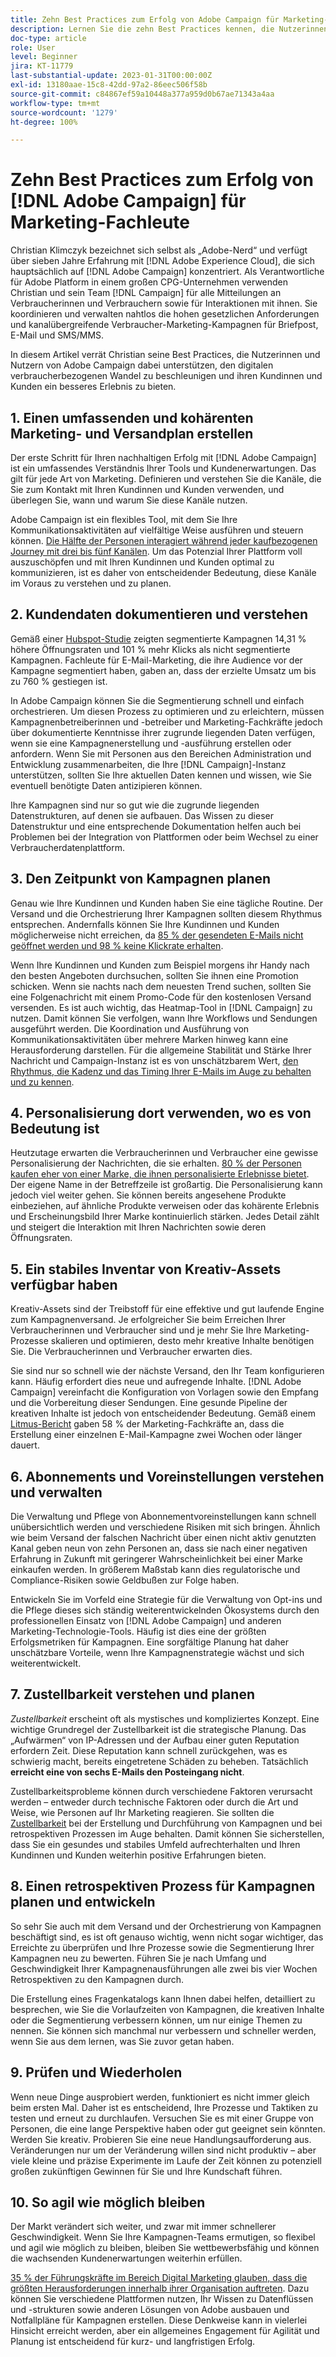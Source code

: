 ```yaml
---
title: Zehn Best Practices zum Erfolg von Adobe Campaign für Marketing-Fachleute
description: Lernen Sie die zehn Best Practices kennen, die Nutzerinnen und Nutzer von Adobe Campaign dabei unterstützen, den digitalen Wandel des Verbraucherverhaltens zu beschleunigen und Kundinnen und Kunden ein besseres Erlebnis zu bieten.
doc-type: article
role: User
level: Beginner
jira: KT-11779
last-substantial-update: 2023-01-31T00:00:00Z
exl-id: 13180aae-15c8-42dd-97a2-86eec506f58b
source-git-commit: c84867ef59a10448a377a959d0b67ae71343a4aa
workflow-type: tm+mt
source-wordcount: '1279'
ht-degree: 100%

---
```


# Zehn Best Practices zum Erfolg von [!DNL Adobe Campaign] für Marketing-Fachleute

Christian Klimczyk bezeichnet sich selbst als „Adobe-Nerd“ und verfügt über sieben Jahre Erfahrung mit [!DNL Adobe Experience Cloud], die sich hauptsächlich auf [!DNL Adobe Campaign] konzentriert. Als Verantwortliche für Adobe Platform in einem großen CPG-Unternehmen verwenden Christian und sein Team [!DNL Campaign] für alle Mitteilungen an Verbraucherinnen und Verbrauchern sowie für Interaktionen mit ihnen. Sie koordinieren und verwalten nahtlos die hohen gesetzlichen Anforderungen und kanalübergreifende Verbraucher-Marketing-Kampagnen für Briefpost, E-Mail und SMS/MMS.

In diesem Artikel verrät Christian seine Best Practices, die Nutzerinnen und Nutzern von Adobe Campaign dabei unterstützen, den digitalen verbraucherbezogenen Wandel zu beschleunigen und ihren Kundinnen und Kunden ein besseres Erlebnis zu bieten.


## 1. Einen umfassenden und kohärenten Marketing- und Versandplan erstellen

Der erste Schritt für Ihren nachhaltigen Erfolg mit [!DNL Adobe Campaign] ist ein umfassendes Verständnis Ihrer Tools und Kundenerwartungen. Das gilt für jede Art von Marketing. Definieren und verstehen Sie die Kanäle, die Sie zum Kontakt mit Ihren Kundinnen und Kunden verwenden, und überlegen Sie, wann und warum Sie diese Kanäle nutzen.

Adobe Campaign ist ein flexibles Tool, mit dem Sie Ihre Kommunikationsaktivitäten auf vielfältige Weise ausführen und steuern können. [Die Hälfte der Personen interagiert während jeder kaufbezogenen Journey mit drei bis fünf Kanälen](https://www.mckinsey.com/capabilities/operations/our-insights/redefine-the-omnichannel-approach-focus-on-what-truly-matters). Um das Potenzial Ihrer Plattform voll auszuschöpfen und mit Ihren Kundinnen und Kunden optimal zu kommunizieren, ist es daher von entscheidender Bedeutung, diese Kanäle im Voraus zu verstehen und zu planen.

## 2. Kundendaten dokumentieren und verstehen

Gemäß einer [Hubspot-Studie](https://www.linkedin.com/pulse/customer-segmentation-effective-b2b-business-industry-sabreen) zeigten segmentierte Kampagnen 14,31 % höhere Öffnungsraten und 101 % mehr Klicks als nicht segmentierte Kampagnen. Fachleute für E-Mail-Marketing, die ihre Audience vor der Kampagne segmentiert haben, gaben an, dass der erzielte Umsatz um bis zu 760 % gestiegen ist.

In Adobe Campaign können Sie die Segmentierung schnell und einfach orchestrieren. Um diesen Prozess zu optimieren und zu erleichtern, müssen Kampagnenbetreiberinnen und -betreiber und Marketing-Fachkräfte jedoch über dokumentierte Kenntnisse ihrer zugrunde liegenden Daten verfügen, wenn sie eine Kampagnenerstellung und -ausführung erstellen oder anfordern. Wenn Sie mit Personen aus den Bereichen Administration und Entwicklung zusammenarbeiten, die Ihre [!DNL Campaign]-Instanz unterstützen, sollten Sie Ihre aktuellen Daten kennen und wissen, wie Sie eventuell benötigte Daten antizipieren können.

Ihre Kampagnen sind nur so gut wie die zugrunde liegenden Datenstrukturen, auf denen sie aufbauen. Das Wissen zu dieser Datenstruktur und eine entsprechende Dokumentation helfen auch bei Problemen bei der Integration von Plattformen oder beim Wechsel zu einer Verbraucherdatenplattform.

## 3. Den Zeitpunkt von Kampagnen planen

Genau wie Ihre Kundinnen und Kunden haben Sie eine tägliche Routine. Der Versand und die Orchestrierung Ihrer Kampagnen sollten diesem Rhythmus entsprechen. Andernfalls können Sie Ihre Kundinnen und Kunden möglicherweise nicht erreichen, da [85 % der gesendeten E-Mails nicht geöffnet werden und 98 % keine Klickrate erhalten](https://www.validity.com/resource-center/state-of-email-2021/).

Wenn Ihre Kundinnen und Kunden zum Beispiel morgens ihr Handy nach den besten Angeboten durchsuchen, sollten Sie ihnen eine Promotion schicken. Wenn sie nachts nach dem neuesten Trend suchen, sollten Sie eine Folgenachricht mit einem Promo-Code für den kostenlosen Versand versenden. Es ist auch wichtig, das Heatmap-Tool in [!DNL Campaign] zu nutzen. Damit können Sie verfolgen, wann Ihre Workflows und Sendungen ausgeführt werden. Die Koordination und Ausführung von Kommunikationsaktivitäten über mehrere Marken hinweg kann eine Herausforderung darstellen. Für die allgemeine Stabilität und Stärke Ihrer Nachricht und Campaign-Instanz ist es von unschätzbarem Wert, [den Rhythmus, die Kadenz und das Timing Ihrer E-Mails im Auge zu behalten und zu kennen](https://experienceleaguecommunities.adobe.com/t5/adobe-campaign-classic-blogs/predictive-send-time-optimization-with-adobe-campaign/ba-p/561554?profile.language=de).

## 4. Personalisierung dort verwenden, wo es von Bedeutung ist

Heutzutage erwarten die Verbraucherinnen und Verbraucher eine gewisse Personalisierung der Nachrichten, die sie erhalten. [80 % der Personen kaufen eher von einer Marke, die ihnen personalisierte Erlebnisse bietet](https://us.epsilon.com/power-of-me). Der eigene Name in der Betreffzeile ist großartig. Die Personalisierung kann jedoch viel weiter gehen. Sie können bereits angesehene Produkte einbeziehen, auf ähnliche Produkte verweisen oder das kohärente Erlebnis und Erscheinungsbild Ihrer Marke kontinuierlich stärken. Jedes Detail zählt und steigert die Interaktion mit Ihren Nachrichten sowie deren Öffnungsraten.

## 5. Ein stabiles Inventar von Kreativ-Assets verfügbar haben

Kreativ-Assets sind der Treibstoff für eine effektive und gut laufende Engine zum Kampagnenversand. Je erfolgreicher Sie beim Erreichen Ihrer Verbraucherinnen und Verbraucher sind und je mehr Sie Ihre Marketing-Prozesse skalieren und optimieren, desto mehr kreative Inhalte benötigen Sie. Die Verbraucherinnen und Verbraucher erwarten dies.

Sie sind nur so schnell wie der nächste Versand, den Ihr Team konfigurieren kann. Häufig erfordert dies neue und aufregende Inhalte. [!DNL Adobe Campaign] vereinfacht die Konfiguration von Vorlagen sowie den Empfang und die Vorbereitung dieser Sendungen. Eine gesunde Pipeline der kreativen Inhalte ist jedoch von entscheidender Bedeutung. Gemäß einem [Litmus-Bericht](https://www.litmus.com/resources/state-of-email/) gaben 58 % der Marketing-Fachkräfte an, dass die Erstellung einer einzelnen E-Mail-Kampagne zwei Wochen oder länger dauert.

## 6. Abonnements und Voreinstellungen verstehen und verwalten

Die Verwaltung und Pflege von Abonnementvoreinstellungen kann schnell unübersichtlich werden und verschiedene Risiken mit sich bringen. Ähnlich wie beim Versand der falschen Nachricht über einen nicht aktiv genutzten Kanal geben neun von zehn Personen an, dass sie nach einer negativen Erfahrung in Zukunft mit geringerer Wahrscheinlichkeit bei einer Marke einkaufen werden. In größerem Maßstab kann dies regulatorische und Compliance-Risiken sowie Geldbußen zur Folge haben.

Entwickeln Sie im Vorfeld eine Strategie für die Verwaltung von Opt-ins und die Pflege dieses sich ständig weiterentwickelnden Ökosystems durch den professionellen Einsatz von [!DNL Adobe Campaign] und anderen Marketing-Technologie-Tools. Häufig ist dies eine der größten Erfolgsmetriken für Kampagnen. Eine sorgfältige Planung hat daher unschätzbare Vorteile, wenn Ihre Kampagnenstrategie wächst und sich weiterentwickelt.

## 7. Zustellbarkeit verstehen und planen

_Zustellbarkeit_ erscheint oft als mystisches und kompliziertes Konzept. Eine wichtige Grundregel der Zustellbarkeit ist die strategische Planung. Das „Aufwärmen“ von IP-Adressen und der Aufbau einer guten Reputation erfordern Zeit. Diese Reputation kann schnell zurückgehen, was es schwierig macht, bereits eingetretene Schäden zu beheben. Tatsächlich **erreicht eine von sechs E-Mails den Posteingang nicht**.

Zustellbarkeitsprobleme können durch verschiedene Faktoren verursacht werden – entweder durch technische Faktoren oder durch die Art und Weise, wie Personen auf Ihr Marketing reagieren. Sie sollten die [Zustellbarkeit](https://business.adobe.com/de/products/campaign/email-deliverability.html) bei der Erstellung und Durchführung von Kampagnen und bei retrospektiven Prozessen im Auge behalten. Damit können Sie sicherstellen, dass Sie ein gesundes und stabiles Umfeld aufrechterhalten und Ihren Kundinnen und Kunden weiterhin positive Erfahrungen bieten.

## 8. Einen retrospektiven Prozess für Kampagnen planen und entwickeln

So sehr Sie auch mit dem Versand und der Orchestrierung von Kampagnen beschäftigt sind, es ist oft genauso wichtig, wenn nicht sogar wichtiger, das Erreichte zu überprüfen und Ihre Prozesse sowie die Segmentierung Ihrer Kampagnen neu zu bewerten. Führen Sie je nach Umfang und Geschwindigkeit Ihrer Kampagnenausführungen alle zwei bis vier Wochen Retrospektiven zu den Kampagnen durch.

Die Erstellung eines Fragenkatalogs kann Ihnen dabei helfen, detailliert zu besprechen, wie Sie die Vorlaufzeiten von Kampagnen, die kreativen Inhalte oder die Segmentierung verbessern können, um nur einige Themen zu nennen. Sie können sich manchmal nur verbessern und schneller werden, wenn Sie aus dem lernen, was Sie zuvor getan haben.

## 9. Prüfen und Wiederholen

Wenn neue Dinge ausprobiert werden, funktioniert es nicht immer gleich beim ersten Mal. Daher ist es entscheidend, Ihre Prozesse und Taktiken zu testen und erneut zu durchlaufen. Versuchen Sie es mit einer Gruppe von Personen, die eine lange Perspektive haben oder gut geeignet sein könnten. Werden Sie kreativ. Probieren Sie eine neue Handlungsaufforderung aus. Veränderungen nur um der Veränderung willen sind nicht produktiv – aber viele kleine und präzise Experimente im Laufe der Zeit können zu potenziell großen zukünftigen Gewinnen für Sie und Ihre Kundschaft führen.

## 10. So agil wie möglich bleiben

Der Markt verändert sich weiter, und zwar mit immer schnellerer Geschwindigkeit. Wenn Sie Ihre Kampagnen-Teams ermutigen, so flexibel und agil wie möglich zu bleiben, bleiben Sie wettbewerbsfähig und können die wachsenden Kundenerwartungen weiterhin erfüllen.

[35 % der Führungskräfte im Bereich Digital Marketing glauben, dass die größten Herausforderungen innerhalb ihrer Organisation auftreten](https://www.gartner.com/en/newsroom/press-releases/gartner-says-35--of-digital-marketing-leaders-believe-the-bigges). Dazu können Sie verschiedene Plattformen nutzen, Ihr Wissen zu Datenflüssen und -strukturen sowie anderen Lösungen von Adobe ausbauen und Notfallpläne für Kampagnen erstellen. Diese Denkweise kann in vielerlei Hinsicht erreicht werden, aber ein allgemeines Engagement für Agilität und Planung ist entscheidend für kurz- und langfristigen Erfolg.

